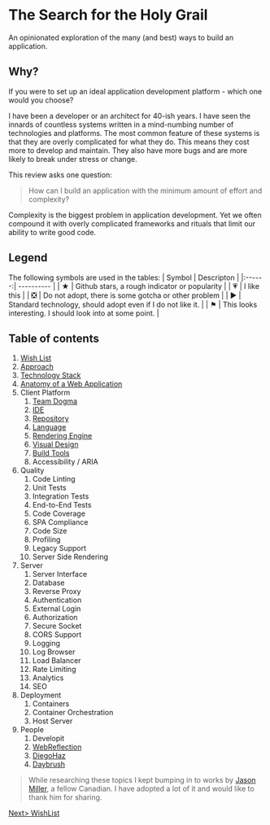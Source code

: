 # The Search for the Holy Grail
An opinionated exploration of the many (and best) ways to build an application.

## Why?
If you were to set up an ideal application development platform - which one would you choose?

I have been a developer or an architect for 40-ish years. I have seen the innards of countless systems written in a mind-numbing number of technologies and platforms. The most common feature of these systems is that they are overly complicated for what they do. This means they cost more to develop and maintain. They also have more bugs and are more likely to break under stress or change.

This review asks one question: 

> How can I build an application with the minimum amount of effort and complexity?

Complexity is the biggest problem in application development. Yet we often compound it with overly complicated frameworks and rituals that limit our ability to write good code.

## Legend
The following symbols are used in the tables:
| Symbol | Descripton |
|:------:| ---------- |
| ★ | Github stars, a rough indicator or popularity |
| 💗 | I like this |
| ❎ | Do not adopt, there is some gotcha or other problem |
| ▶ | Standard technology, should adopt even if I do not like it. |
| ⚑ | This looks interesting. I should look into at some point. |

## Table of contents
1. [Wish List](WishList.md)
2. [Approach](Approach.md)
3. [Technology Stack](TechStack.md)
4. [Anatomy of a Web Application](Anatomy.md)
5. Client Platform
    1. [Team Dogma](./Platform/TeamDogma.md)
	2. [IDE](./Platform/IDE.md)
	3. [Repository](./Platform/Repository.md)
	4. [Language](./Platform/Language.md)
	5. [Rendering Engine](./Platform/Rendering.md)
	6. [Visual Design](./Platform/VisualDesign.md)
	7. [Build Tools](./Platform/Build.md)
	8. Accessibility / ARIA
6. Quality
	1. Code Linting
	2. Unit Tests
	3. Integration Tests
	5. End-to-End Tests
	4. Code Coverage
	6. SPA Compliance
	7. Code Size
	8. Profiling
	9. Legacy Support
	10. Server Side Rendering
7. Server
	1. Server Interface
	2. Database
	3. Reverse Proxy
	4. Authentication
	5. External Login
	6. Authorization
	7. Secure Socket
	8. CORS Support
	9. Logging
	10. Log Browser
	11. Load Balancer
	12. Rate Limiting
	13. Analytics
	14. SEO
8. Deployment
	1. Containers
	2. Container Orchestration
	3. Host Server
9. People
	1. Developit
	2. [WebReflection](./People/WebReflection.md)
	3. [DiegoHaz](./People/DiegoHaz.md)
	4. [Daybrush](./People/Daybrush.md)

> While researching these topics I kept bumping in to works by [Jason Miller](https://github.com/developit), a fellow Canadian. I have adopted a lot of it and would like to thank him for sharing.

[Next> WishList](WishList.md)
